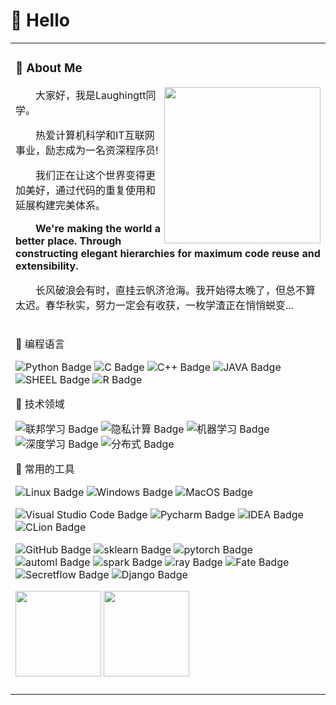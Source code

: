 

#  🙋 Hello

<table>
<tr><td>

<!-- About me 关于我 -->
### 🤺 About Me
  
<img align="right" width="250" src="https://cdn.jsdelivr.net/gh/sun0225SUN/sun0225SUN/assets/images/hi.gif" />

<p>&emsp;&emsp;大家好，我是Laughingtt同学。</p>
<p>&emsp;&emsp;热爱计算机科学和IT互联网事业，励志成为一名资深程序员!</p>
<p>&emsp;&emsp;我们正在让这个世界变得更加美好，通过代码的重复使用和延展构建完美体系。</p>
<p><strong>&emsp;&emsp;We're making the world a better place. Through constructing elegant hierarchies for maximum code reuse and extensibility.</strong></p>
<p>&emsp;&emsp;长风破浪会有时，直挂云帆济沧海。我开始得太晚了，但总不算太迟。春华秋实，努力一定会有收获，一枚学渣正在悄悄蜕变...</p>

</td></tr>

<tr>
<td>

 
<!--  skill badge 技能徽章 -->
💪 编程语言

![Python Badge](https://img.shields.io/badge/Python-3776AB?logo=python&logoColor=fff&style=flat)
![C Badge](https://img.shields.io/badge/C-A8B9CC?logo=c&logoColor=fff&style=flat)
![C++ Badge](https://img.shields.io/badge/C%2B%2B-00599C?logo=cplusplus&logoColor=fff&style=flat)
![JAVA Badge](https://img.shields.io/badge/Java-blue)
![SHEEL Badge](https://img.shields.io/badge/Sheel-blue)
![R Badge](https://img.shields.io/badge/R-276DC3?logo=r&logoColor=fff&style=flat)

  
🧠 技术领域

![联邦学习 Badge](https://img.shields.io/badge/联邦学习-9cf)
![隐私计算 Badge](https://img.shields.io/badge/隐私计算-9cf)
![机器学习 Badge](https://img.shields.io/badge/机器学习-ff69b4)
![深度学习 Badge](https://img.shields.io/badge/深度学习-red)
![分布式 Badge](https://img.shields.io/badge/分布式-ff69b4)

🧰 常用的工具

![Linux Badge](https://img.shields.io/badge/Linux-FCC624?logo=linux&logoColor=000&style=flat)
![Windows Badge](https://img.shields.io/badge/Windows-0078D6?logo=windows&logoColor=fff&style=flat)
![MacOS Badge](https://img.shields.io/badge/MacOS-ff69b4)

![Visual Studio Code Badge](https://img.shields.io/badge/Visual%20Studio%20Code-007ACC?logo=visualstudiocode&logoColor=fff&style=flat)
![Pycharm Badge](https://img.shields.io/badge/Pycharm-9cf)
![IDEA Badge](https://img.shields.io/badge/IDEA-red)
![CLion Badge](https://img.shields.io/badge/CLion-9cf)

![GitHub Badge](https://img.shields.io/badge/GitHub-181717?logo=github&logoColor=fff&style=flat)
![sklearn Badge](https://img.shields.io/badge/sklearn-red)
![pytorch Badge](https://img.shields.io/badge/pytorch-green)
![automl Badge](https://img.shields.io/badge/automl-9cf)
![spark Badge](https://img.shields.io/badge/spark-9cf)
![ray Badge](https://img.shields.io/badge/ray-red)
![Fate Badge](https://img.shields.io/badge/FATE-green)
![Secretflow Badge](https://img.shields.io/badge/Secretflow-yellow)
![Django Badge](https://img.shields.io/badge/Django-092E20?logo=django&logoColor=fff&style=flat)

 

  
<!-- GitHub 数据统计 -->
<img height="137px" src="https://github-readme-stats-git-masterrstaa-rickstaa.vercel.app/api?username=Laughingtt&hide_title=true&hide_border=true&show_icons=trueline_height=21&text_color=000&icon_color=000&bg_color=0,ea6161,ffc64d,fffc4d,52fa5a&theme=graywhite" />
<img height="137px" src="https://github-readme-stats-git-masterrstaa-rickstaa.vercel.app/api/top-langs/?username=Laughingtt&hide_title=true&hide_border=true&layout=compact&langs_count=6&text_color=000&icon_color=fff&bg_color=0,52fa5a,4dfcff,c64dff&theme=graywhite" /><br><br>

